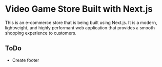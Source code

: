 # Video Game Store Built with Next.js

This is an e-commerce store that is being built using Next.js. It is a modern, lightweight, and highly performant web application that provides a smooth shopping experience to customers.

## ToDo

- Create footer
